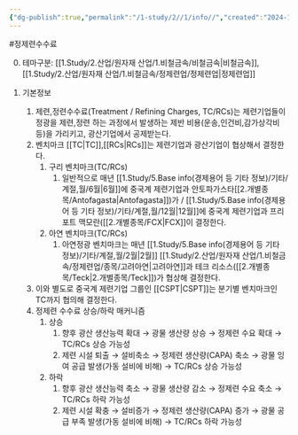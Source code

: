 ```yaml
---
{"dg-publish":true,"permalink":"/1-study/2//1/info//","created":"2024-11-20T21:02:28.630+09:00","updated":"2025-06-26T13:20:01.279+09:00"}
---
```


#정제련수수료


0. 테마구분: [[1.Study/2.산업/원자재 산업/1.비철금속/비철금속\|비철금속]], [[1.Study/2.산업/원자재 산업/1.비철금속/정제련업/정제련업\|정제련업]]


1. 기본정보
	1. 제련,정련수수료(Treatment / Refining Charges, TC/RCs)는 제련기업들이 정광을 제련,정련 하는 과정에서 발생하는 제반 비용(운송,인건비,감가상각비 등)을 가리키고, 광산기업에서 공제받는다.   
	2. 벤치마크 [[TC\|TC]],[[RCs\|RCs]]는 제련기업과 광산기업이 협상해서 결정한다.
		1. 구리 벤치마크(TC/RCs)
			1. 일반적으로 매년 [[1.Study/5.Base info(경제용어 등 기타 정보)/기타/계절,월/6월\|6월]]에 중국계 제련기업과 안토파가스타[[2.개별종목/Antofagasta\|Antofagasta]])가 / [[1.Study/5.Base info(경제용어 등 기타 정보)/기타/계절,월/12월\|12월]]에 중국계 제련기업과 프리포트 맥모란([[2.개별종목/FCX\|FCX]]이 결정한다.
		2. 아연 벤치마크(TC/RCs)
			1. 아연정광 벤치마크는 매년 [[1.Study/5.Base info(경제용어 등 기타 정보)/기타/계절,월/2월\|2월]] [[1.Study/2.산업/원자재 산업/1.비철금속/정제련업/종목/고려아연\|고려아연]]과 테크 리소스([[2.개별종목/Teck\|2.개별종목/Teck]])가 협상해 결정한다.
	3. 이와 별도로 중국계 제련기업 그룹인 [[CSPT\|CSPT]]는 분기별 벤치마크인 TC까지 협의해 결정한다.
	4. 정제련 수수료 상승/하락 매커니즘
		1. 상승 
			1. 향후 광산 생산능력 확대 → 광물 생산량 상승 → 정제련 수요 확대 → TC/RCs 상승 가능성
			2. 제련 시설 퇴출 → 설비축소 → 정제련 생산량(CAPA)  축소 → 광물 잉여 공급 발생(가동 설비에 비해) → TC/RCs 상승 가능성
		2. 하락 
			1. 향후 광산 생산능력 축소 → 광물 생산량 감소 → 정제련 수요 축소 → TC/RCs 하락 가능성
			2. 제련 시설 확충 → 설비증가 → 정제련 생산량(CAPA) 증가 →  광물 공급 부족 발생(가동 설비에 비해) → TC/RCs 하락 가능성


